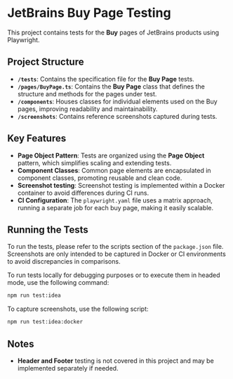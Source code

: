 # JetBrains Buy Page Testing

This project contains tests for the **Buy** pages of JetBrains products using Playwright.

## Project Structure

- **`/tests`**: Contains the specification file for the **Buy Page** tests.
- **`/pages/BuyPage.ts`**: Contains the **Buy Page** class that defines the structure and methods for the pages under test.
- **`/components`**: Houses classes for individual elements used on the Buy pages, improving readability and maintainability.
- **`/screenshots`**: Contains reference screenshots captured during tests.

## Key Features

- **Page Object Pattern**: Tests are organized using the **Page Object** pattern, which simplifies scaling and extending tests.
- **Component Classes**: Common page elements are encapsulated in component classes, promoting reusable and clean code.
- **Screenshot testing**: Screenshot testing is implemented within a Docker container to avoid differences during CI runs.
- **CI Configuration**: The `playwright.yaml` file uses a matrix approach, running a separate job for each buy page, making it easily scalable.


## Running the Tests

To run the tests, please refer to the scripts section of the `package.json` file. 
Screenshots are only intended to be captured in Docker or CI environments to avoid discrepancies in comparisons.

To run tests locally for debugging purposes or to execute them in headed mode, use the following command:
```bash
npm run test:idea
```

To capture screenshots, use the following script:
```bash
npm run test:idea:docker
```

## Notes
- **Header and Footer** testing is not covered in this project and may be implemented separately if needed.
